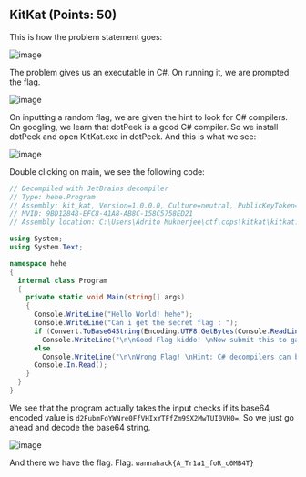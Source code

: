 ## KitKat (Points: 50)

This is how the problem statement goes:

![image](https://user-images.githubusercontent.com/98008131/164889834-f9b7379c-5cc2-4917-bec9-ce95f1d09884.png)

The problem gives us an executable in C#. On running it, we are prompted the flag.

![image](https://user-images.githubusercontent.com/98008131/164889871-d8871ea6-7ebe-4e60-a136-587679d10778.png)

On inputting a random flag, we are given the hint to look for C# compilers. On googling, we learn that dotPeek is a good C# compiler. So we install dotPeek and open KitKat.exe in dotPeek. And this is what we see:

![image](https://user-images.githubusercontent.com/98008131/164889914-1054c108-386d-4c00-bd1d-a1cd134201ac.png)

Double clicking on main, we see the following code:

```C#
// Decompiled with JetBrains decompiler
// Type: hehe.Program
// Assembly: kit_kat, Version=1.0.0.0, Culture=neutral, PublicKeyToken=null
// MVID: 9BD12848-EFC8-41A8-AB8C-158C5758ED21
// Assembly location: C:\Users\Adrito Mukherjee\ctf\cops\kitkat\kitkat.exe

using System;
using System.Text;

namespace hehe
{
  internal class Program
  {
    private static void Main(string[] args)
    {
      Console.WriteLine("Hello World! hehe");
      Console.WriteLine("Can i get the secret flag : ");
      if (Convert.ToBase64String(Encoding.UTF8.GetBytes(Console.ReadLine())).Equals("d2FubmFoYWNre0FfVHIxYTFfZm9SX2MwTUI0VH0="))
        Console.WriteLine("\n\nGood Flag kiddo! \nNow submit this to gain points.");
      else
        Console.WriteLine("\n\nWrong Flag! \nHint: C# decompilers can be useful");
      Console.In.Read();
    }
  }
}

```

We see that the program actually takes the input checks if its base64 encoded value is `d2FubmFoYWNre0FfVHIxYTFfZm9SX2MwTUI0VH0=`. So we just go ahead and decode the base64 string.

![image](https://user-images.githubusercontent.com/98008131/164889991-56d80a16-008a-488c-988d-2cbab796cfa0.png)

And there we have the flag. Flag: `wannahack{A_Tr1a1_foR_c0MB4T}`
